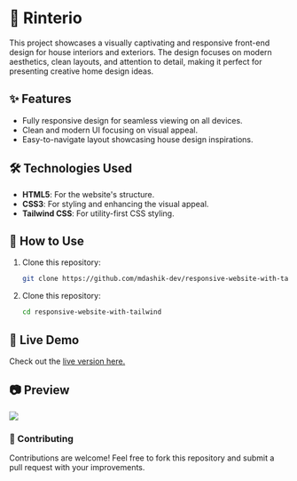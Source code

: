# 🏡 Rinterio

This project showcases a visually captivating and responsive front-end design for house interiors and exteriors. The design focuses on modern aesthetics, clean layouts, and attention to detail, making it perfect for presenting creative home design ideas.  

## ✨ Features
- Fully responsive design for seamless viewing on all devices.  
- Clean and modern UI focusing on visual appeal.  
- Easy-to-navigate layout showcasing house design inspirations.  

## 🛠️ Technologies Used
- **HTML5**: For the website's structure.  
- **CSS3**: For styling and enhancing the visual appeal.  
- **Tailwind CSS**: For utility-first CSS styling.  

## 🚀 How to Use
1. Clone this repository:  
   ```bash
   git clone https://github.com/mdashik-dev/responsive-website-with-tailwind.git
1. Clone this repository:  
   ```bash
   cd responsive-website-with-tailwind

## 🌟 Live Demo
Check out the [live version here.](https://mdashik-dev.github.io/responsive-website-with-tailwind/)

## 📷 Preview
![](https://raw.githubusercontent.com/mdashik-dev/mdashik-dev/refs/heads/main/Banner.png)

### 🤝 Contributing
Contributions are welcome! Feel free to fork this repository and submit a pull request with your improvements.

